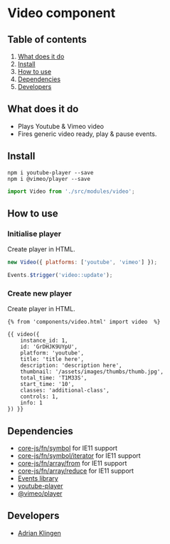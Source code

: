 
# Video component

## Table of contents
1. [What does it do](#markdown-header-what-does-it-do)
2. [Install](#markdown-header-install)
3. [How to use](#markdown-header-how-to-use)
4. [Dependencies](#markdown-header-dependencies)
5. [Developers](#markdown-header-developers)


## What does it do
* Plays Youtube & Vimeo video
* Fires generic video ready, play & pause events.

## Install
```node
npm i youtube-player --save
npm i @vimeo/player --save
```
```javascript
import Video from './src/modules/video';
```

## How to use

### Initialise player
Create player in HTML.
```javascript
new Video({ platforms: ['youtube', 'vimeo'] });

Events.$trigger('video::update');
```

### Create new player
Create player in HTML.
```htmlmixed
{% from 'components/video.html' import video  %}

{{ video({
    instance_id: 1,
    id: 'GrDHJK9UYpU',
    platform: 'youtube',
    title: 'title here',
    description: 'description here',
    thumbnail: '/assets/images/thumbs/thumb.jpg',
    total_time: 'T1M33S',
    start_time: '10',
    classes: 'additional-class',
    controls: 1,
    info: 1
}) }}
```

## Dependencies
* [core-js/fn/symbol](https://www.npmjs.com/package/core-js) for IE11 support
* [core-js/fn/symbol/iterator](https://www.npmjs.com/package/core-js) for IE11 support
* [core-js/fn/array/from](https://www.npmjs.com/package/core-js) for IE11 support
* [core-js/fn/array/reduce](https://www.npmjs.com/package/core-js) for IE11 support
* [Events library](/utilities/events/)
* [youtube-player](https://github.com/gajus/youtube-player)
* [@vimeo/player](https://www.npmjs.com/package/@vimeo/player)

## Developers
* [Adrian Klingen](mailto:adrian@tamtam.nl)

